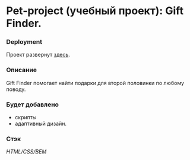 # Pet-project (учебный проект): Gift Finder.

### Deployment
Проект развернут [здесь](https://roman178.github.io/gifts).

### Описание
Gift Finder помогает найти подарки для второй половинки по любому поводу.

### Будет добавлено
- скрипты 
- адаптивный дизайн.

### Стэк
_HTML/CSS/BEM_
